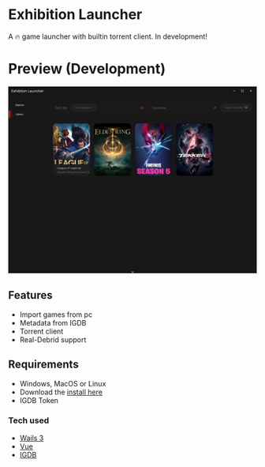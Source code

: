 # Exhibition Launcher
A 🔥 game launcher with builtin torrent client. In development!

# Preview (Development)
![Screenshot of game launcher](assets/img.png)

## Features
- Import games from pc
- Metadata from IGDB
- Torrent client
- Real-Debrid support

## Requirements
- Windows, MacOS or Linux 
- Download the [install here](https://github.com/PhoebeEnterprises/exhibition-launcher/releases/)
- IGDB Token

### Tech used
- [Wails 3](https://v3alpha.wails.io/whats-new/)
- [Vue](https://vuejs.org/)
- [IGDB](https://www.igdb.com/)